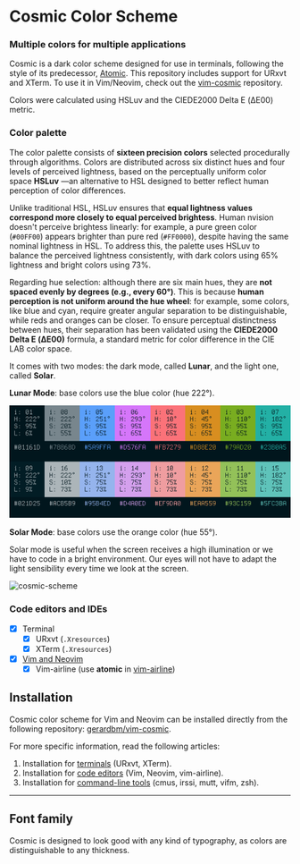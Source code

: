 # Cosmic Color Scheme

### Multiple colors for multiple applications

Cosmic is a dark color scheme designed for use in terminals, following the style of its predecessor, [Atomic](https://github.com/gerardbm/cosmic). This repository includes support for URxvt and XTerm. To use it in Vim/Neovim, check out the [vim-cosmic](https://github.com/gerardbm/vim-cosmic) repository.

Colors were calculated using HSLuv and the CIEDE2000 Delta E (ΔE00) metric.

### Color palette

The color palette consists of **sixteen precision colors** selected procedurally through algorithms. Colors are distributed across six distinct hues and four levels of perceived lightness, based on the perceptually uniform color space **HSLuv** —an alternative to HSL designed to better reflect human perception of color differences.

Unlike traditional HSL, HSLuv ensures that **equal lightness values correspond more closely to equal perceived brightess**. Human nvision doesn't perceive brightess linearly: for example, a pure green color (`#00FF00`) appears brighter than pure red (`#FF0000`), despite having the same nominal lightness in HSL. To address this, the palette uses HSLuv to balance the perceived lightness consistently, with dark colors using 65% lightness and bright colors using 73%.

Regarding hue selection: although there are six main hues, they are **not spaced evenly by degrees (e.g., every 60°)**. This is because **human perception is not uniform around the hue wheel**: for example, some colors, like blue and cyan, require greater angular separation to be distinguishable, while reds and oranges can be closer. To ensure perceptual distinctness between hues, their separation has been validated using the **CIEDE2000 Delta E (ΔE00)** formula, a standard metric for color difference in the CIE LAB color space.

It comes with two modes: the dark mode, called **Lunar**, and the light one, called **Solar**.

**Lunar Mode**: base colors use the blue color (hue 222°).

![cosmic-scheme](https://github.com/gerardbm/cosmic/blob/master/img/cosmic-lunar-c3.png)

**Solar Mode**: base colors use the orange color (hue 55°).

Solar mode is useful when the screen receives a high illumination or we have to code in a bright environment. Our eyes will not have to adapt the light sensibility every time we look at the screen.

![cosmic-scheme](https://github.com/gerardbm/cosmic/blob/master/img/cosmic-solar-c8)

### Code editors and IDEs

- [x] Terminal
	- [x] URxvt (`.Xresources`)
	- [x] XTerm (`.Xresources`)
- [x] [Vim and Neovim](https://github.com/gerardbm/vim-cosmic)
	- [x] Vim-airline (use **atomic** in [vim-airline](https://github.com/vim-airline/vim-airline))

## Installation

Cosmic color scheme for Vim and Neovim can be installed directly from the following repository: [gerardbm/vim-cosmic](https://github.com/gerardbm/vim-cosmic).

For more specific information, read the following articles:

1. Installation for [terminals](https://github.com/gerardbm/cosmic/blob/master/INSTALL_TERM.md) (URxvt, XTerm).
2. Installation for [code editors](https://github.com/gerardbm/cosmic/blob/master/INSTALL_EDITORS.md) (Vim, Neovim, vim-airline).
3. Installation for [command-line tools](https://github.com/gerardbm/cosmic/blob/master/INSTALL_TOOLS.md) (cmus, irssi, mutt, vifm, zsh).

- - -

## Font family

Cosmic is designed to look good with any kind of typography, as colors are distinguishable to any thickness.
